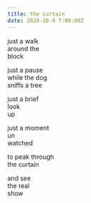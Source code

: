 ```yaml
---
title: the curtain
date: 2020-10-9 7:00:00Z
---
```


just a walk  
around the  
block  

just a pause  
while the dog  
sniffs a tree  

just a brief  
look  
up  

just a moment  
un  
watched  

to peak through  
the curtain  

and see  
the real  
show  
